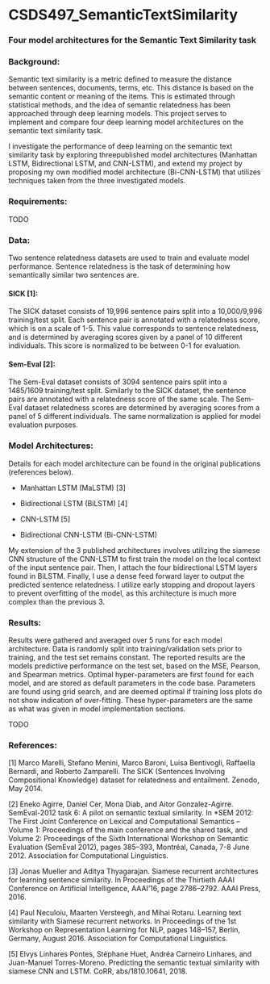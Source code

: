# CSDS497_SemanticTextSimilarity
### Four model architectures for the Semantic Text Similarity task

### Background:
Semantic text similarity is a metric defined to measure the distance between sentences, documents, terms, etc. This distance is based on the semantic content or meaning of the items. This is estimated through statistical methods, and the idea of semantic relatedness has been approached through deep learning models. This project serves to implement and compare four deep learning model architectures on the semantic text similarity task.

I investigate the performance of deep learning on the semantic text similarity task by exploring threepublished model architectures (Manhattan LSTM, Bidirectional LSTM, and CNN-LSTM), and extend my project by proposing my own modified model architecture (Bi-CNN-LSTM) that utilizes techniques taken from the three investigated models.

### Requirements:
TODO

### Data:
Two sentence relatedness datasets are used to train and evaluate model performance. Sentence relatedness is the task of determining how semantically similar two sentences are. 

#### SICK [1]:
The SICK dataset consists of 19,996 sentence pairs split into a 10,000/9,996 training/test split. Each sentence pair is annotated with a relatedness score, which is on a scale of 1-5. This value corresponds to sentence relatedness, and is determined by averaging scores given by a panel of 10 different individuals. This score is normalized to be between 0-1 for evaluation.

#### Sem-Eval [2]:
The Sem-Eval dataset consists of 3094 sentence pairs split into a 1485/1609 training/test split. Similarly to the SICK dataset, the sentence pairs are annotated with a relatedness score of the same scale. The Sem-Eval dataset relatedness scores are determined by averaging scores from a panel of 5 different individuals. The same normalization is applied for model evaluation purposes.

### Model Architectures:
Details for each model architecture can be found in the original publications (references below).

* Manhattan LSTM (MaLSTM) [3]
* Bidirectional LSTM (BiLSTM) [4]
* CNN-LSTM [5]

* Bidirectional CNN-LSTM (Bi-CNN-LSTM)

My extension of the 3 published architectures involves utilizing the siamese CNN structure of the CNN-LSTM to first train the model on the local context of the input sentence pair. Then, I attach the four bidirectional LSTM layers found in BiLSTM. Finally, I use a dense feed forward layer to output the predicted sentence relatedness. I utilize early stopping and dropout layers to prevent overfitting of the model, as this architecture is much more complex than the previous 3.

### Results:
Results were gathered and averaged over 5 runs for each model architecture. Data is randomly split into  training/validation sets prior to training, and the test set remains constant. The reported results are the models predictive performance on the test set, based on the MSE, Pearson, and Spearman metrics. Optimal hyper-parameters are first found for each model, and are stored as default parameters in the code base. Parameters are found using grid search, and are deemed optimal if training loss plots do not show indication of over-fitting. These hyper-parameters are the same as what was given in model implementation sections.

TODO

### References:
[1] Marco Marelli, Stefano Menini, Marco Baroni, Luisa Bentivogli, Raffaella Bernardi, and Roberto Zamparelli. The SICK (Sentences Involving Compositional Knowledge) dataset for relatedness and entailment. Zenodo, May 2014.

[2] Eneko Agirre, Daniel Cer, Mona Diab, and Aitor Gonzalez-Agirre. SemEval-2012 task 6: A pilot on semantic textual similarity. In *SEM 2012: The First Joint Conference on Lexical and Computational Semantics – Volume 1: Proceedings of the main conference and the shared task, and Volume 2: Proceedings of the Sixth International Workshop on Semantic Evaluation (SemEval 2012), pages 385–393, Montréal, Canada, 7-8 June 2012. Association for Computational Linguistics.

[3] Jonas Mueller and Aditya Thyagarajan. Siamese recurrent architectures for learning sentence similarity. In Proceedings of the Thirtieth AAAI Conference on Artificial Intelligence, AAAI’16, page 2786–2792. AAAI Press, 2016.

[4] Paul Neculoiu, Maarten Versteegh, and Mihai Rotaru. Learning text similarity with Siamese recurrent networks. In Proceedings of the 1st Workshop on Representation Learning for NLP, pages 148–157, Berlin, Germany, August 2016. Association for Computational Linguistics.

[5] Elvys Linhares Pontes, Stéphane Huet, Andréa Carneiro Linhares, and Juan-Manuel Torres-Moreno. Predicting the semantic textual similarity with siamese CNN and LSTM. CoRR, abs/1810.10641, 2018.
